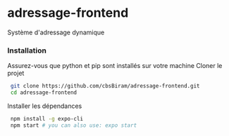 # adressage-frontend

Système d'adressage dynamique

### Installation

Assurez-vous que python et pip sont installés sur votre machine
Cloner le projet

```sh
 git clone https://github.com/cbsBiram/adressage-frontend.git
 cd adressage-frontend
```

Installer les dépendances

```sh
 npm install -g expo-cli
 npm start # you can also use: expo start
```
